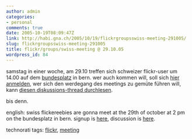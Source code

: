 ```yaml
---
author: admin
categories:
- personal
comments: true
date: 2005-10-19T08:09:47Z
link: http://habi.gna.ch/2005/10/19/flickrgroupsswiss-meeting-291005/
slug: flickrgroupsswiss-meeting-291005
title: flickr/groups/swiss-meeting @ 29.10.05
wordpress_id: 84
---
```


samstag in einer woche, am 29.10 treffen sich schweizer flickr-user um 14.00 auf dem [bundesplatz](http://flickr.com/photos/tags/bundesplatz/) in bern. wer auch kommen will, soll sich [hier anmelden](http://www.flickr.com/groups/swiss/discuss/103961/), wer sich den werdegang des meetings zu gemüte führen will, kann [diesen diskussions-thread durchlesen](http://www.flickr.com/groups/swiss/discuss/84050/).
  
bis denn.



english: swiss flickereebies are gonna meet at the 29th of october at 2 pm on the bundesplatz in bern. signup is [here](http://www.flickr.com/groups/swiss/discuss/103961/), discussion is [here](http://www.flickr.com/groups/swiss/discuss/84050/).





technorati tags: [flickr](http://www.technorati.com/tag/flickr), [meeting](http://www.technorati.com/tag/meeting)
